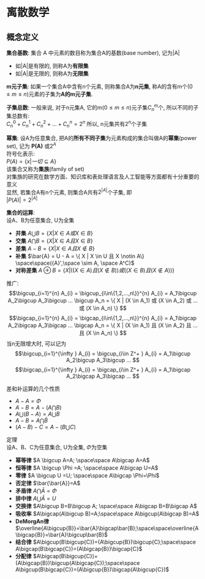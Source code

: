 # 离散数学

## 概念定义

**集合基数**: 集合 A 中元素的数目称为集合A的基数(base number), 记为|A|

- 如|A|是有限的, 则称A为**有限集**
- 如|A|是无限的, 则称A为**无限集**

**m元子集**: 如果一个集合A中含有n个元素, 则称集合A为**n元集**, 称A的含有m个($0\le m\le n$)元素的子集为**A的m元子集**. 

**子集总数**: 一般来说, 对于n元集A, 它的m($0\le m\le n$)元子集$C_n^m$个, 所以不同的子集总数有:  
$C_n^0+C_n^1+C_n^2+...+C_n^n=2^n$ 所以, n元集共有$2^n$个子集

**幂集**: 设A为任意集合, 把A的**所有不同子集**为元素构成的集合叫做A的**幂集**(power set), 记为 **P(A)** 或$2^A$  
符号化表示:   
$P(A) = \{ x| 一切 \subseteq A\}$  
该集合又称为**集族**(family of set)  
对集族的研究在数学方面、知识库和表处理语言及人工智能等方面都有十分重要的意义  
显然, 若集合A有n个元素, 则集合A共有$2^{|A|}$个子集, 即  
$|P(A)| = 2^{|A|}$

**集合的运算**:  
设A、B为任意集合, U为全集

- **并集** $A \bigcup B = \{ X | X \in A 或 X \in B\}$
- **交集** $A \bigcap B = \{ X | X \in A 且 X \in B\}$
- **差集** $A - B = \{ X | X \in A 且 X \notin B\}$
- **补集** $\bar{A} = U - A = \{ X | X \in U 且 X \notin A\}  \space\space({A}',\space \sim A, \space A^C)$
- **对称差集** $A \oplus B = \{ X| ((X \in A) 且 (X \notin B)) 或((X \in B)且(X \notin A)) \}$

推广:  
$$\bigcup_{i=1}^{n} A_{i} = \bigcup_{i\in\{1,2,...,n\}}^{n} A_{i} = A_1\bigcup A_2\bigcup A_3\bigcup ... \bigcup A_n = \{ X | (X \in A_1) 或 (X \in A_2) 或 ... 或 (X \in A_n) \} $$
$$\bigcap_{i=1}^{n} A_{i} = \bigcap_{i\in\{1,2,...,n\}}^{n} A_{i} = A_1\bigcap A_2\bigcap A_3\bigcap ... \bigcap A_n = \{ X | (X \in A_1) 且 (X \in A_2) 且 ... 且 (X \in A_n) \} $$
当n无限增大时, 可以记为
$$\bigcup_{i=1}^{\infty } A_{i} = \bigcup_{i\in Z^+ } A_{i} = A_1\bigcup A_2\bigcup A_3\bigcup ... $$
$$\bigcap_{i=1}^{\infty } A_{i} = \bigcap_{i\in Z^+ } A_{i} = A_1\bigcap A_2\bigcap A_3\bigcap ... $$

差和补运算的几个性质

- $A - A = \Phi$
- $A - B = A - (A\bigcap B)$
- $A \bigcup (B-A)=A\bigcup B$
- $A-B=A\bigcap \bar {B}$
- $(A-B)-C=A-(B\bigcup C)$

定理   
设A、B、C为任意集合, U为全集, $\Phi$为空集

- **幂等律** $A \bigcup A=A; \space\space A\bigcap A=A$
- **恒等律** $A \bigcup \Phi =A; \space\space A\bigcap U=A$
- **零律** $A \bigcup U =U; \space\space A\bigcap \Phi=\Phi$
- **否定律** $\bar{\bar{A}}=A$
- **矛盾律** $A\bigcap \bar{A}=\Phi$
- **排中律** $A\bigcup \bar{A}=U$
- **交换律** $A\bigcup B=B\bigcup A; \space\space A\bigcap B=B\bigcap A$
- **吸收率** $A\bigcap(A\bigcup B)=A;\space\space A\bigcup(A\bigcap B)=A$
- **DeMorgAn律** $\overline{A\bigcup{B}}=\bar{A}\bigcap\bar{B};\space\space\overline{A\bigcap{B}}=\bar{A}\bigcup\bar{B}$
- **结合律** $A\bigcup(B\bigcup{C})=(A\bigcup{B})\bigcup{C};\space\space A\bigcap(B\bigcap{C})=(A\bigcap{B})\bigcap{C}$
- **分配律** $A\bigcap(B\bigcup{C})=(A\bigcap{B})\bigcup(A\bigcap{C});\space\space A\bigcup(B\bigcap{C})=(A\bigcup{B})\bigcap(A\bigcup{C})$


